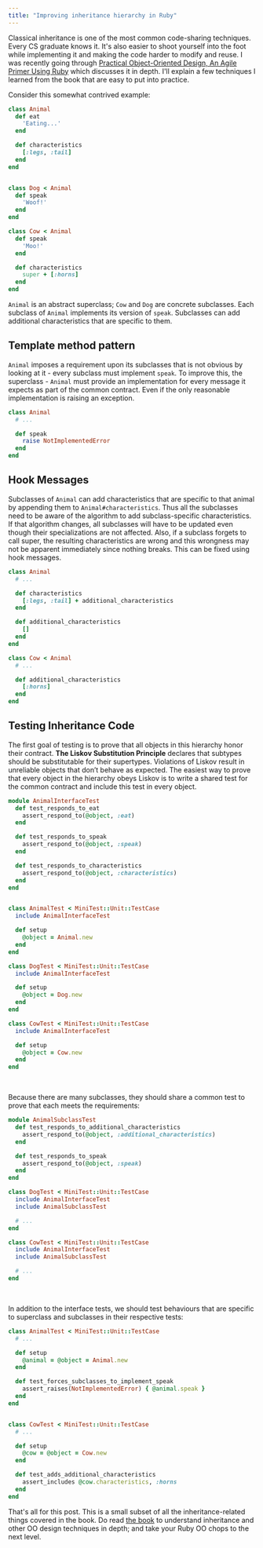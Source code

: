 ```yaml
---
title: "Improving inheritance hierarchy in Ruby"
---
```


Classical inheritance is one of the most common code-sharing techniques. Every CS graduate knows it. It's also easier to shoot yourself into the foot while implementing it and making the code harder to modify and reuse. I was recently going through [Practical Object-Oriented Design, An Agile Primer Using Ruby](https://www.poodr.com/) which discusses it in depth. I'll explain a few techniques I learned from the book that are easy to put into practice.

Consider this somewhat contrived example:
```ruby
class Animal
  def eat
    'Eating...'
  end

  def characteristics
    [:legs, :tail]
  end
end


class Dog < Animal
  def speak
    'Woof!'
  end
end

class Cow < Animal
  def speak
    'Moo!'
  end

  def characteristics
    super + [:horns]
  end
end
```
`Animal` is an abstract superclass; `Cow` and `Dog` are concrete subclasses. Each subclass of `Animal` implements its version of `speak`. Subclasses can add additional characteristics that are specific to them.   

## Template method pattern

`Animal` imposes a requirement upon its subclasses that is not obvious by looking at it - every subclass must implement `speak`. To improve this, the superclass - `Animal` must provide an implementation for every message it expects as part of the common contract. Even if the only reasonable implementation is raising an exception. 

```ruby
class Animal
  # ...

  def speak
    raise NotImplementedError
  end
end
```

## Hook Messages

Subclasses of `Animal` can add characteristics that are specific to that animal by appending them to `Animal#characteristics`. Thus all the subclasses need to be aware of the algorithm to add subclass-specific characteristics. If that algorithm changes, all subclasses will have to be updated even though their specializations are not affected. Also, if a subclass forgets to call super, the resulting characteristics are wrong and this wrongness may not be apparent immediately since nothing breaks. This can be fixed using hook messages.

```ruby
class Animal
  # ...

  def characteristics
    [:legs, :tail] + additional_characteristics
  end

  def additional_characteristics
    []
  end
end

class Cow < Animal
  # ...

  def additional_characteristics
    [:horns]
  end
end
```


## Testing Inheritance Code

The first goal of testing is to prove that all objects in this hierarchy honor their contract. **The Liskov Substitution Principle** declares that subtypes should be substitutable for their supertypes. Violations of Liskov result in unreliable objects that don’t behave as expected. The easiest way to prove that every object in the hierarchy obeys Liskov is to write a shared test for the common contract and include this test in every object.


```ruby
module AnimalInterfaceTest
  def test_responds_to_eat
    assert_respond_to(@object, :eat)
  end

  def test_responds_to_speak
    assert_respond_to(@object, :speak)
  end

  def test_responds_to_characteristics
    assert_respond_to(@object, :characteristics)
  end
end


class AnimalTest < MiniTest::Unit::TestCase
  include AnimalInterfaceTest

  def setup
    @object = Animal.new
  end
end

class DogTest < MiniTest::Unit::TestCase
  include AnimalInterfaceTest

  def setup
    @object = Dog.new
  end
end

class CowTest < MiniTest::Unit::TestCase
  include AnimalInterfaceTest

  def setup
    @object = Cow.new
  end
end
```
<br/>

Because there are many subclasses, they should share a common test to prove that each meets the requirements:
```ruby
module AnimalSubclassTest
  def test_responds_to_additional_characteristics
    assert_respond_to(@object, :additional_characteristics)
  end

  def test_responds_to_speak
    assert_respond_to(@object, :speak)
  end
end

class DogTest < MiniTest::Unit::TestCase
  include AnimalInterfaceTest
  include AnimalSubclassTest

  # ...
end

class CowTest < MiniTest::Unit::TestCase
  include AnimalInterfaceTest
  include AnimalSubclassTest

  # ...
end
```
<br/>

In addition to the interface tests, we should test behaviours that are specific to superclass and subclasses in their respective tests:
```ruby
class AnimalTest < MiniTest::Unit::TestCase
  # ...

  def setup
    @animal = @object = Animal.new
  end

  def test_forces_subclasses_to_implement_speak
    assert_raises(NotImplementedError) { @animal.speak }
  end
end


class CowTest < MiniTest::Unit::TestCase
  # ...

  def setup
    @cow = @object = Cow.new
  end

  def test_adds_additional_characteristics
    assert_includes @cow.characteristics, :horns
  end
end
```

That's all for this post. This is a small subset of all the inheritance-related things covered in the book. Do read [the book](https://www.poodr.com/) to understand inheritance and other OO design techniques in depth; and take your Ruby OO chops to the next level.
